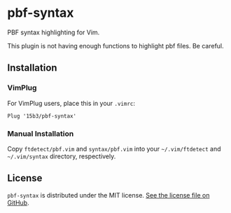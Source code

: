 # pbf-syntax

PBF syntax highlighting for Vim.

This plugin is not having enough functions to highlight pbf files. Be careful.

## Installation

### VimPlug

For VimPlug users, place this in your `.vimrc`:

```
Plug '15b3/pbf-syntax'
```

### Manual Installation

Copy `ftdetect/pbf.vim` and `syntax/pbf.vim` into your `~/.vim/ftdetect` and `~/.vim/syntax` directory, respectively.


## License

`pbf-syntax` is distributed under the MIT license. [See the license file on GitHub](https://github.com/15b3/pbf-syntax/blob/master/LICENSE).
